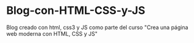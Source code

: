 # Blog-con-HTML-CSS-y-JS
Blog creado con html, css3 y JS como parte del curso "Crea una página web moderna con HTML, CSS y JS"
